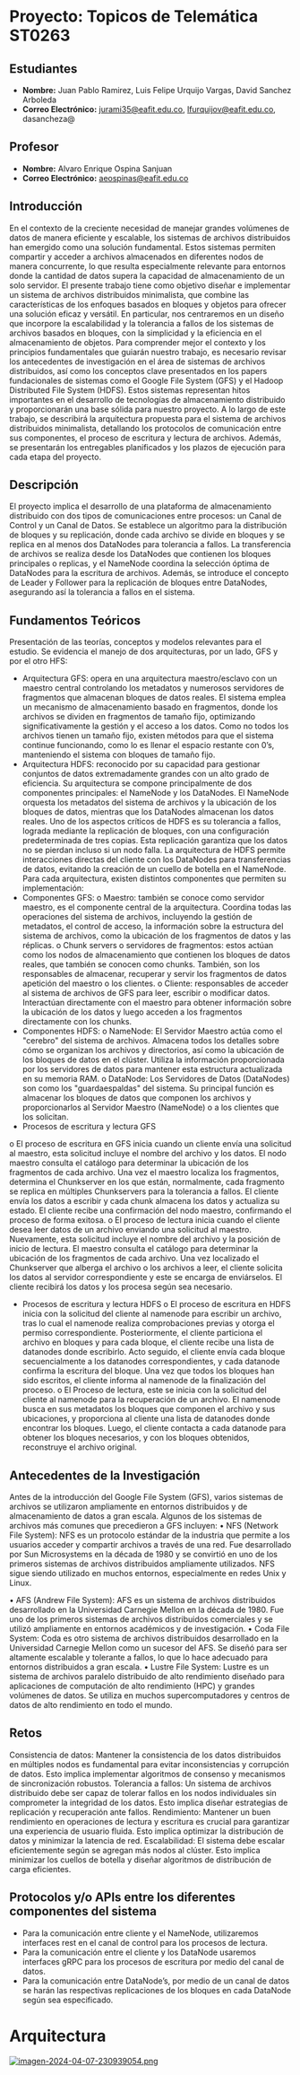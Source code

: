 # Proyecto: Topicos de Telemática ST0263

## Estudiantes
- **Nombre:** Juan Pablo Ramirez, Luis Felipe Urquijo Vargas, David Sanchez Arboleda
- **Correo Electrónico:** jurami35@eafit.edu.co, lfurquijov@eafit.edu.co, dasancheza@

## Profesor
- **Nombre:** Alvaro Enrique Ospina Sanjuan
- **Correo Electrónico:** aeospinas@eafit.edu.co

## Introducción
En el contexto de la creciente necesidad de manejar grandes volúmenes de datos de manera eficiente y escalable, los sistemas de archivos distribuidos han emergido como una solución fundamental. Estos sistemas permiten compartir y acceder a archivos almacenados en diferentes nodos de manera concurrente, lo que resulta especialmente relevante para entornos donde la cantidad de datos supera la capacidad de almacenamiento de un solo servidor.
El presente trabajo tiene como objetivo diseñar e implementar un sistema de archivos distribuidos minimalista, que combine las características de los enfoques basados en bloques y objetos para ofrecer una solución eficaz y versátil. En particular, nos centraremos en un diseño que incorpore la escalabilidad y la tolerancia a fallos de los sistemas de archivos basados en bloques, con la simplicidad y la eficiencia en el almacenamiento de objetos.
Para comprender mejor el contexto y los principios fundamentales que guiarán nuestro trabajo, es necesario revisar los antecedentes de investigación en el área de sistemas de archivos distribuidos, así como los conceptos clave presentados en los papers fundacionales de sistemas como el Google File System (GFS) y el Hadoop Distributed File System (HDFS).
Estos sistemas representan hitos importantes en el desarrollo de tecnologías de almacenamiento distribuido y proporcionarán una base sólida para nuestro proyecto.
A lo largo de este trabajo, se describirá la arquitectura propuesta para el sistema de archivos distribuidos minimalista, detallando los protocolos de comunicación entre sus componentes, el proceso de escritura y lectura de archivos. Además, se presentarán los entregables planificados y los plazos de ejecución para cada etapa del proyecto.

## Descripción
El proyecto implica el desarrollo de una plataforma de almacenamiento distribuido con dos tipos de comunicaciones entre procesos: un Canal de Control y un Canal de Datos. Se establece un algoritmo para la distribución de bloques y su replicación, donde cada archivo se divide en bloques y se replica en al menos dos DataNodes para tolerancia a fallos. La transferencia de archivos se realiza desde los DataNodes que contienen los bloques principales o replicas, y el NameNode coordina la selección óptima de DataNodes para la escritura de archivos. Además, se introduce el concepto de Leader y Follower para la replicación de bloques entre DataNodes, asegurando así la tolerancia a fallos en el sistema.

## Fundamentos Teóricos
Presentación de las teorías, conceptos y modelos relevantes para el estudio.
Se evidencia el manejo de dos arquitecturas, por un lado, GFS y por el otro HFS:
-	Arquitectura GFS: opera en una arquitectura maestro/esclavo con un maestro central controlando los metadatos y numerosos servidores de fragmentos que almacenan bloques de datos reales. El sistema emplea un mecanismo de almacenamiento basado en fragmentos, donde los archivos se dividen en fragmentos de tamaño fijo, optimizando significativamente la gestión y el acceso a los datos. Como no todos los archivos tienen un tamaño fijo, existen métodos para que el sistema continue funcionando, como lo es llenar el espacio restante con 0’s, manteniendo el sistema con bloques de tamaño fijo.
-	Arquitectura HDFS: reconocido por su capacidad para gestionar conjuntos de datos extremadamente grandes con un alto grado de eficiencia. Su arquitectura se compone principalmente de dos componentes principales: el NameNode y los DataNodes. El NameNode orquesta los metadatos del sistema de archivos y la ubicación de los bloques de datos, mientras que los DataNodes almacenan los datos reales. Uno de los aspectos críticos de HDFS es su tolerancia a fallos, lograda mediante la replicación de bloques, con una configuración predeterminada de tres copias. Esta replicación garantiza que los datos no se pierdan incluso si un nodo falla. La arquitectura de HDFS permite interacciones directas del cliente con los DataNodes para transferencias de datos, evitando la creación de un cuello de botella en el NameNode.
Para cada arquitectura, existen distintos componentes que permiten su implementación:
-	Componentes GFS:
o	Maestro: también se conoce como servidor maestro, es el componente central de la arquitectura. Coordina todas las operaciones del sistema de archivos, incluyendo la gestión de metadatos, el control de acceso, la información sobre la estructura del sistema de archivos, como la ubicación de los fragmentos de datos y las réplicas.
o	Chunk servers o servidores de fragmentos: estos actúan como los nodos de almacenamiento que contienen los bloques de datos reales, que también se conocen como chunks. También, son los responsables de almacenar, recuperar y servir los fragmentos de datos apetición del maestro o los clientes.
o	Cliente: responsables de acceder al sistema de archivos de GFS para leer, escribir o modificar datos. Interactúan directamente con el maestro para obtener información sobre la ubicación de los datos y luego acceden a los fragmentos directamente con los chunks.
-	Componentes HDFS:
o	NameNode: El Servidor Maestro actúa como el "cerebro" del sistema de archivos. Almacena todos los detalles sobre cómo se organizan los archivos y directorios, así como la ubicación de los bloques de datos en el clúster. Utiliza la información proporcionada por los servidores de datos para mantener esta estructura actualizada en su memoria RAM.
o	DataNode: Los Servidores de Datos (DataNodes) son como los "guardaespaldas" del sistema. Su principal función es almacenar los bloques de datos que componen los archivos y proporcionarlos al Servidor Maestro (NameNode) o a los clientes que los solicitan.
-	Procesos de escritura y lectura GFS
 
o	El proceso de escritura en GFS inicia cuando un cliente envía una solicitud al maestro, esta solicitud incluye el nombre del archivo y los datos. El nodo maestro consulta el catálogo para determinar la ubicación de los fragmentos de cada archivo. Una vez el maestro localiza los fragmentos, determina el Chunkserver en los que están, normalmente, cada fragmento se replica en múltiples Chunkservers para la tolerancia a fallos. El cliente envía los datos a escribir y cada chunk almacena los datos y actualiza su estado. El cliente recibe una confirmación del nodo maestro, confirmando el proceso de forma exitosa.
o	El proceso de lectura inicia cuando el cliente desea leer datos de un archivo enviando una solicitud al maestro. Nuevamente, esta solicitud incluye el nombre del archivo y la posición de inicio de lectura. El maestro consulta el catálogo para determinar la ubicación de los fragmentos de cada archivo. Una vez localizado el Chunkserver que alberga el archivo o los archivos a leer, el cliente solicita los datos al servidor correspondiente y este se encarga de enviárselos. El cliente recibirá los datos y los procesa según sea necesario.
-	Procesos de escritura y lectura HDFS
o	El proceso de escritura en HDFS inicia con la solicitud del cliente al namenode para escribir un archivo, tras lo cual el namenode realiza comprobaciones previas y otorga el permiso correspondiente. Posteriormente, el cliente particiona el archivo en bloques y para cada bloque, el cliente recibe una lista de datanodes donde escribirlo. Acto seguido, el cliente envía cada bloque secuencialmente a los datanodes correspondientes, y cada datanode confirma la escritura del bloque. Una vez que todos los bloques han sido escritos, el cliente informa al namenode de la finalización del proceso.
o	El Proceso de lectura, este se inicia con la solicitud del cliente al namenode para la recuperación de un archivo. El namenode busca en sus metadatos los bloques que componen el archivo y sus ubicaciones, y proporciona al cliente una lista de datanodes donde encontrar los bloques. Luego, el cliente contacta a cada datanode para obtener los bloques necesarios, y con los bloques obtenidos, reconstruye el archivo original.

## Antecedentes de la Investigación
Antes de la introducción del Google File System (GFS), varios sistemas de archivos se utilizaron ampliamente en entornos distribuidos y de almacenamiento de datos a gran escala. Algunos de los sistemas de archivos más comunes que precedieron a GFS incluyen:
•	NFS (Network File System): NFS es un protocolo estándar de la industria que permite a los usuarios acceder y compartir archivos a través de una red. Fue desarrollado por Sun Microsystems en la década de 1980 y se convirtió en uno de los primeros sistemas de archivos distribuidos ampliamente utilizados. NFS sigue siendo utilizado en muchos entornos, especialmente en redes Unix y Linux.
 
•	AFS (Andrew File System): AFS es un sistema de archivos distribuidos desarrollado en la Universidad Carnegie Mellon en la década de 1980. Fue uno de los primeros sistemas de archivos distribuidos comerciales y se utilizó ampliamente en entornos académicos y de investigación.
•	Coda File System: Coda es otro sistema de archivos distribuidos desarrollado en la Universidad Carnegie Mellon como un sucesor del AFS. Se diseñó para ser altamente escalable y tolerante a fallos, lo que lo hace adecuado para entornos distribuidos a gran escala.
•	Lustre File System: Lustre es un sistema de archivos paralelo distribuido de alto rendimiento diseñado para aplicaciones de computación de alto rendimiento (HPC) y grandes volúmenes de datos. Se utiliza en muchos supercomputadores y centros de datos de alto rendimiento en todo el mundo.

## Retos
Consistencia de datos: Mantener la consistencia de los datos distribuidos en múltiples nodos es fundamental para evitar inconsistencias y corrupción de datos. Esto implica implementar algoritmos de consenso y mecanismos de sincronización robustos.
Tolerancia a fallos: Un sistema de archivos distribuido debe ser capaz de tolerar fallos en los nodos individuales sin comprometer la integridad de los datos. Esto implica diseñar estrategias de replicación y recuperación ante fallos.
Rendimiento: Mantener un buen rendimiento en operaciones de lectura y escritura es crucial para garantizar una experiencia de usuario fluida. Esto implica optimizar la distribución de datos y minimizar la latencia de red.
Escalabilidad: El sistema debe escalar eficientemente según se agregan más nodos al clúster. Esto implica minimizar los cuellos de botella y diseñar algoritmos de distribución de carga eficientes.

## Protocolos y/o APIs entre los diferentes componentes del sistema
-	Para la comunicación entre cliente y el NameNode, utilizaremos interfaces rest en el canal de control para los procesos de lectura.
-	Para la comunicación entre el cliente y los DataNode usaremos interfaces gRPC para los procesos de escritura por medio del canal de datos.
-	Para la comunicación entre DataNode’s, por medio de un canal de datos se harán las respectivas replicaciones de los bloques en cada DataNode según sea especificado.

# Arquitectura
[![imagen-2024-04-07-230939054.png](https://i.postimg.cc/6pdXwdNV/imagen-2024-04-07-230939054.png)](https://postimg.cc/Js4g5H0t)
